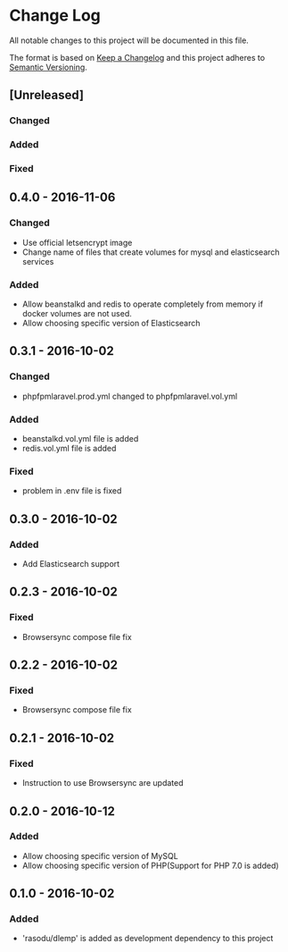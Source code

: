 # Change Log
All notable changes to this project will be documented in this file.

The format is based on [Keep a Changelog](http://keepachangelog.com/)
and this project adheres to [Semantic Versioning](http://semver.org/).

## [Unreleased]
### Changed
### Added
### Fixed


## 0.4.0 - 2016-11-06
### Changed
- Use official letsencrypt image
- Change name of files that create volumes for mysql and elasticsearch services
### Added
- Allow beanstalkd and redis to operate completely from memory if docker volumes are not used.
- Allow choosing specific version of Elasticsearch

## 0.3.1 - 2016-10-02
### Changed
- phpfpmlaravel.prod.yml changed to phpfpmlaravel.vol.yml
### Added
- beanstalkd.vol.yml file is added
- redis.vol.yml file is added
### Fixed
- problem in .env file is fixed

## 0.3.0 - 2016-10-02
### Added
- Add Elasticsearch support

## 0.2.3 - 2016-10-02
### Fixed
- Browsersync compose file fix

## 0.2.2 - 2016-10-02
### Fixed
- Browsersync compose file fix

## 0.2.1 - 2016-10-02
### Fixed
- Instruction to use Browsersync are updated

## 0.2.0 - 2016-10-12
### Added
- Allow choosing specific version of MySQL
- Allow choosing specific version of PHP(Support for PHP 7.0 is added)

## 0.1.0 - 2016-10-02
### Added
- 'rasodu/dlemp' is added as development dependency to this project
